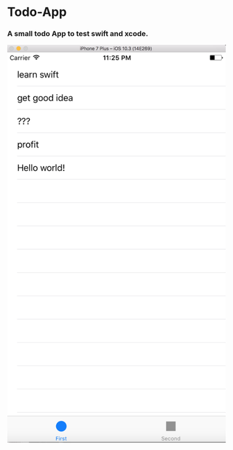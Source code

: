 # Todo-App

### A small todo App to test swift and xcode. 

![Alt text](https://github.com/rij12/Todo-App/blob/master/todo_images/Screen%20Shot%202017-05-25%20at%2023.25.45.png?raw=true?raw=true "ToDo App")

